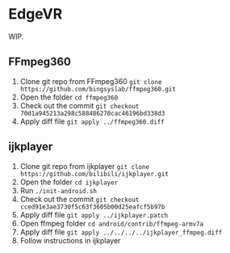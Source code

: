 # EdgeVR

WIP.

## FFmpeg360

1. Clone git repo from FFmpeg360 `git clone https://github.com/bingsyslab/ffmpeg360.git`
2. Open the folder `cd ffmpeg360`
3. Check out the commit `git checkout 70d1a945213a298c588486270cac46196bd338d3`
4. Apply diff file `git apply ../ffmpeg360.diff`

## ijkplayer

1. Clone git repo from ijkplayer `git clone https://github.com/bilibili/ijkplayer.git`
2. Open the folder `cd ijkplayer`
3. Run `./init-android.sh`
4. Check out the commit `git checkout cced91e3ae3730f5c63f3605b00d25eafcf5b97b`
5. Apply diff file `git apply ../ijkplayer.patch`
6. Open ffmpeg folder `cd android/contrib/ffmpeg-armv7a`
7. Apply diff file `git apply ../../../../ijkplayer_ffmpeg.diff`
8. Follow instructions in ijkplayer
